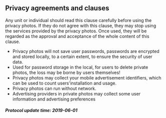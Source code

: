 ## Privacy agreements and clauses
Any unit or individual should read this clause carefully before using the privacy photos. If they do not agree with this clause, they may stop using the services provided by the privacy photos. Once used, they will be regarded as the approval and acceptance of the whole content of this clause.

* Privacy photos will not save user passwords, passwords are encrypted and stored locally, to a certain extent, to ensure the security of user data.
* Used for password storage in the local, for users to delete private photos, the loss may be borne by users themselves!
* Privacy photos may collect your mobile advertisement identifiers, which can be used to count users'installation and usage.
* Privacy photos can run without network.
* Advertising providers in private photos may collect some user information and advertising preferences

##### Protocol update time: 2019-06-01
